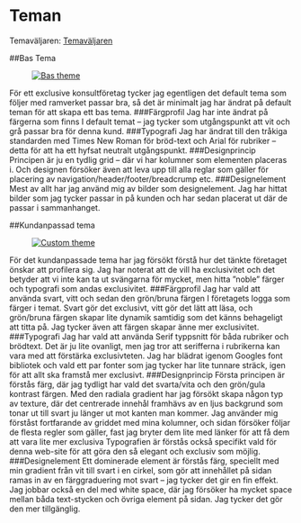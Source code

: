 Teman
=====

Temaväljaren: [Temaväljaren](index.php?theme-selector "Theme-selector")


##Bas Tema
<figure class="figure left">
    <a href="img/themeBase.jpg"><img src="cimage/imgd.php?src=themeBase.jpg" alt="Bas theme"/></a>
</figure>
För ett exclusive konsultföretag tycker jag egentligen det default tema som följer med ramverket passar bra, så det är minimalt jag har ändrat på default teman för att skapa ett bas tema.
###Färgprofil
Jag har inte ändrat på färgerna som finns I default temat – jag tycker som utgångspunkt att vit och grå passar bra för denna kund.
###Typografi
Jag har ändrat till den tråkiga standarden med Times New Roman för bröd-text och Arial för rubriker – detta för att ha ett hyfsat neutralt utgångspunkt.
###Designprincip
Principen är ju en tydlig grid – där vi har kolumner som elementen placeras i. Och designen försöker även att leva upp till alla reglar som gäller för placering av navigation/header/footer/breadcrump etc.
###Designelement
Mest av allt har jag använd mig av bilder som designelement. Jag har hittat bilder som jag tycker passar in på kunden och har sedan placerat ut där de passar i sammanhanget.

##Kundanpassad tema
<figure class="figure left">
    <a href="img/themeCustom.jpg"><img src="cimage/imgd.php?src=themeCustom.jpg" alt="Custom theme"/></a>
</figure>
För det kundanpassade tema har jag försökt förstå hur det tänkte företaget önskar att profilera sig. Jag har noterat att de vill ha exclusivitet och det betyder att vi inte kan ta ut svängarna för mycket, men hitta ”noble” färger och typografi som andas exclusivitet.
###Färgprofil
Jag har vald att använda svart, vitt och sedan den grön/bruna färgen I företagets logga som färger i temat. Svart gör det exclusivt, vitt gör det lätt att läsa, och grön/bruna färgen skapar lite dynamik samtidig som det känns behageligt att titta på. Jag tycker även att färgen skapar änne mer exclusivitet.
###Typografi
Jag har vald att använda Serif typpsnitt för båda rubriker och brödtext. Det är ju lite ovanligt, men jag tror att serifferna i rubrikerna kan vara med att förstärka exclusivteten. Jag har blädrat igenom Googles font bibliotek och vald ett par fonter som jag tycker har lite tunnare sträck, igen för att allt ska framstå mer exclusivt.
###Designprincip
Första principen är förstås färg, där jag tydligt har vald det svarta/vita och den grön/gula kontrast färgen.
Med den radiala gradient har jag försökt skapa någon typ av texture, där det centrerade innehål framhävs av en ljus backgrund som tonar ut till svart ju länger ut mot kanten man kommer.
Jag använder mig förståst fortfarande av griddet med mina kolumner, och sidan försöker följar de flesta regler som gäller, fast jag bryter dem lite med länker för att få dem att vara lite mer exclusiva
Typografien är förstås också specifikt vald för denna web-site för att göra den så elegant och exclusiv som möjlig.
###Designelement
Ett dominerade element är förstås färg, speciellt med min gradient från vit till svart i en cirkel, som gör att innehållet på sidan ramas in av en färggraduering mot svart – jag tycker det gir en fin effekt.
Jag jobbar också en del med white space, där jag försöker ha mycket space mellan båda text-stycken och övriga element på sidan. Jag tycker det gör den mer tillgänglig.
